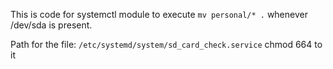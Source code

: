 This is code for systemctl module to execute `mv personal/* .` whenever /dev/sda is present.

Path for the file: 
`/etc/systemd/system/sd_card_check.service`
chmod 664 to it